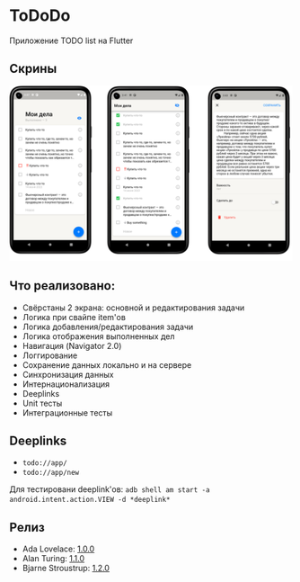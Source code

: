 # ToDoDo

Приложение TODO list на Flutter

## Скрины

![Screenshots](/assets/screens.png)

## Что реализовано:
  - Свёрстаны 2 экрана: основной и редактирования задачи
  - Логика при свайпе item'ов
  - Логика добавления/редактирования задачи
  - Логика отображения выполненных дел
  - Навигация (Navigator 2.0)
  - Логгирование
  - Сохранение данных локально и на сервере
  - Синхронизация данных
  - Интернационализация
  - Deeplinks
  - Unit тесты
  - Интеграционные тесты

## Deeplinks
  - `todo://app/`
  - `todo://app/new`

Для тестировани deeplink'ов:
`adb shell am start -a android.intent.action.VIEW -d *deeplink*`

## Релиз
  - Ada Lovelace: [1.0.0](https://disk.yandex.ru/d/mtSCbFwtXO3z1A)
  - Alan Turing: [1.1.0](https://disk.yandex.ru/d/I2ZUEwjaUkd-xQ)
  - Bjarne Stroustrup: [1.2.0](https://disk.yandex.ru/d/GiymRFQA_Yj-Hg)
